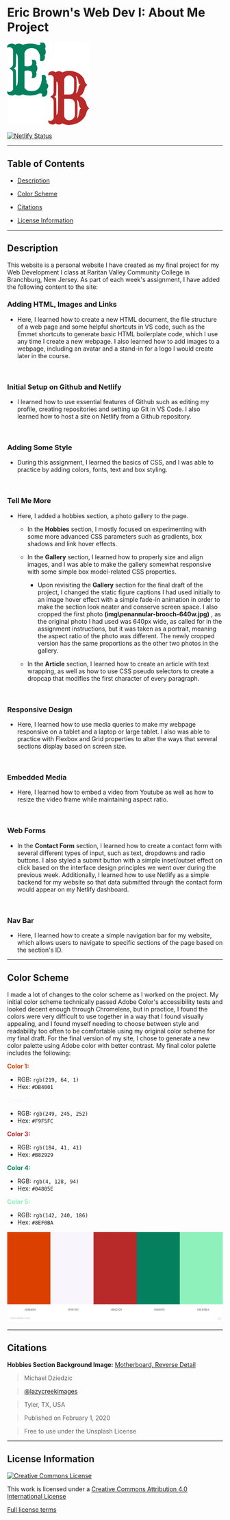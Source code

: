 # Eric Brown's Web Dev I: About Me Project

![My monogram logo](./img/rye-font-logo.svg)
<br>

[![Netlify Status](https://api.netlify.com/api/v1/badges/69891be6-237d-4012-864a-c37d5df56ac0/deploy-status)](https://app.netlify.com/sites/about-me-ericbrown8787/deploys)

---

## **Table of Contents**
- [Description](#description)

- [Color Scheme](#colorscheme)

- [Citations](#citations)

- [License Information](#license)
---

## **Description**
<a id="description"></a>
This website is a personal website I have created as my final project for my Web Development I class at Raritan Valley Community College in Branchburg, New Jersey. As part of each week's assignment, I have added the following content to the site:

### **Adding HTML, Images and Links**
  - Here, I learned how to create a new HTML document, the file structure of a web page and some helpful shortcuts in VS code, such as the Emmet shortcuts to generate basic HTML boilerplate code, which I use any time I create a new webpage. I also learned how to add images to a webpage, including an avatar and a stand-in for a logo I would create later in the course.
<br>

### **Initial Setup on Github and Netlify**
  - I learned how to use essential features of Github such as editing my profile, creating repositories and setting up Git in VS Code. I also learned how to host a site on Netlify from a Github repository. 
<br>

### **Adding Some Style**
  - During this assignment, I learned the basics of CSS, and I was able to practice by adding colors, fonts, text and box styling. 
<br>

### **Tell Me More**
  - Here, I added a hobbies section, a photo gallery to the page. 
    - In the **Hobbies** section, I mostly focused on experimenting with some more advanced CSS parameters such as gradients, box shadows and link hover effects. 
    
    - In the **Gallery** section, I learned how to properly size and align images, and I was able to make the gallery somewhat responsive with some simple box model-related CSS properties.
      - Upon revisiting the **Gallery** section for the final draft of the project, I changed the static figure captions I had used initially to an image hover effect with a simple fade-in animation in order to make the section look neater and conserve screen space. I also cropped the first photo **(img\penannular-brooch-640w.jpg)** , as the original photo I had used was 640px wide, as called for in the assignment instructions, but it was taken as a portrait, meaning the aspect ratio of the photo was different. The newly cropped version has the same proportions as the other two photos in the gallery. 

    - In the **Article** section, I learned how to create an article with text wrapping, as well as how to use CSS pseudo selectors to create a dropcap that modifies the first character of every paragraph. 
<br>

### **Responsive Design**
  - Here, I learned how to use media queries to make my webpage responsive on a tablet and a laptop or large tablet. I also was able to practice with Flexbox and Grid properties to alter the ways that several sections display based on screen size. 
<br>

### **Embedded Media**
  - Here, I learned how to embed a video from Youtube as well as how to resize the video frame while maintaining aspect ratio. 
<br>

### **Web Forms**
  - In the **Contact Form** section, I learned how to create a contact form with several different types of input, such as text, dropdowns and radio buttons. I also styled a submit button with a simple inset/outset effect on click based on the interface design principles we went over during the previous week. Additionally, I learned how to use Netlify as a simple backend for my website so that data submitted through the contact form would appear on my Netlify dashboard. 
<br>

### **Nav Bar**
  - Here, I learned how to create a simple navigation bar for my website, which allows users to navigate to specific sections of the page based on the section's ID. 
---



## **Color Scheme**
<a id="colorscheme"></a>
I made a lot of changes to the color scheme as I worked on the project. My initial color scheme technically passed Adobe Color's accessibility tests and looked decent enough through Chromelens, but in practice, I found the colors were very difficult to use together in a way that I found visually appealing, and I found myself needing to choose between style and readability too often to be comfortable using my original color scheme for my final draft. For the final version of my site, I chose to generate a new color palette using Adobe color with better contrast. My final color palette includes the following:


**<span style="color:#DB4001"> Color 1:<span>**
- RGB: `rgb(219, 64, 1)`
- Hex: `#DB4001`

**<span style="color:#F9F5FC"> Color 2:<span>**
- RGB: `rgb(249, 245, 252)`
- Hex: `#F9F5FC`

**<span style="color:#B82929"> Color 3:<span>**
- RGB: `rgb(184, 41, 41)`
- Hex: `#B82929`

**<span style="color:#04805E"> Color 4:<span>**
- RGB: `rgb(4, 128, 94)`
- Hex: `#04805E`


**<span style="color:#8EF0BA"> Color 5:<span>**
- RGB: `rgb(142, 240, 186)`
- Hex: `#8EF0BA`

![My color palette](img\hemocyanin-palette.jpeg)

---

## **Citations**
<a id="citations"></a>
**Hobbies Section Background Image:** [Motherboard, Reverse Detail](https://unsplash.com/photos/aQYgUYwnCsM)

>Michael Dziedzic

>[@lazycreekimages](https://unsplash.com/@lazycreekimages)

>Tyler, TX, USA

>Published on February 1, 2020

>Free to use under the Unsplash License

---

## **License Information**
<a id="license"></a>

<a rel="license" href="http://creativecommons.org/licenses/by/4.0/"><img alt="Creative Commons License" style="border-width:0" src="https://i.creativecommons.org/l/by/4.0/88x31.png" /></a><br />

This work is licensed under a <a rel="license" href="http://creativecommons.org/licenses/by/4.0/">Creative Commons Attribution 4.0 International License</a>

[Full license terms](https://creativecommons.org/licenses/by/4.0/legalcode)
